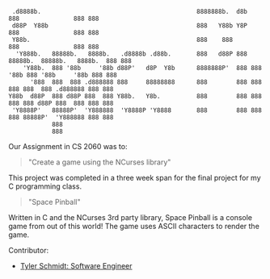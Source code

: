 


     .d8888b.                                           8888888b.  d8b          888               888 888
     d88P  Y88b                                         888   Y88b Y8P          888               888 888
     Y88b.                                              888    888              888               888 888
      'Y888b.   88888b.   8888b.   .d8888b .d88b.       888   d88P 888 88888b.  88888b.   8888b.  888 888
        'Y88b.  888 '88b     '88b d88P'   d8P  Y8b      8888888P'  888 888 '88b 888 '88b     '88b 888 888
          '888  888  888 .d888888 888     88888888      888        888 888  888 888  888 .d888888 888 888
    Y88b  d88P  888 d88P 888  888 Y88b.   Y8b.          888        888 888  888 888 d88P 888  888 888 888
     'Y8888P'   88888P'  'Y888888  'Y8888P 'Y8888       888        888 888  888 88888P'  'Y888888 888 888
                888
                888




Our Assignment in CS 2060 was to:

> "Create a game using the NCurses library"

This project was completed in a three week span for the final project for my C programming class.

> "Space Pinball"

Written in C and the NCurses 3rd party library, Space Pinball is a console game from out of this world! The game uses ASCII characters to render the game.

Contributor:

- [Tyler Schmidt: Software Engineer](https://github.com/downhillGames)
